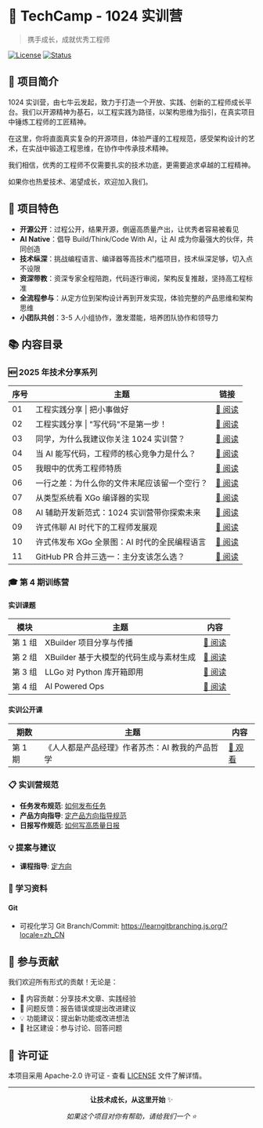 # 🚀 TechCamp - 1024 实训营

> 携手成长，成就优秀工程师

[![License](https://img.shields.io/badge/License-Apache_2.0-blue.svg)](LICENSE)
[![Status](https://img.shields.io/badge/status-active-brightgreen.svg)]()

## 📖 项目简介

1024 实训营，由七牛云发起，致力于打造一个开放、实践、创新的工程师成长平台。我们以开源精神为基石，以工程实践为路径，以架构思维为指引，在真实项目中锤炼工程师的工匠精神。

在这里，你将直面真实复杂的开源项目，体验严谨的工程规范，感受架构设计的艺术，在实战中锻造工程思维，在协作中传承技术精神。

我们相信，优秀的工程师不仅需要扎实的技术功底，更需要追求卓越的工程精神。

如果你也热爱技术、渴望成长，欢迎加入我们。

## 🎯 项目特色

- **开源公开**：过程公开，结果开源，倒逼高质量产出，让优秀者容易被看见
- **AI Native**：倡导 Build/Think/Code With AI，让 AI 成为你最强大的伙伴，共同创造
- **技术纵深**：挑战编程语言、编译器等高技术门槛项目，技术纵深足够，切入点不设限
- **资深带教**：资深专家全程陪跑，代码逐行审阅，架构反复推敲，坚持高工程标准
- **全流程参与**：从定方位到架构设计再到开发实现，体验完整的产品思维和架构思维
- **小团队共创**：3-5 人小组协作，激发潜能，培养团队协作和领导力

## 📚 内容目录

### 🆕 2025 年技术分享系列

| 序号 | 主题                                         | 链接                                                                                        |
| ---- | -------------------------------------------- | ------------------------------------------------------------------------------------------- |
| 01   | 工程实践分享 \| 把小事做好                   | [📖 阅读](2025/01.%20工程实践分享%20%7C%20把小事做好/202504-builder-articles.md)            |
| 02   | 工程实践分享 \| "写代码"不是第一步！         | [📖 阅读](2025/02.%20工程实践分享%EF%BD%9C"写代码"不是第一步！/llkgstore-summary.md)        |
| 03   | 同学，为什么我建议你关注 1024 实训营？       | [📖 阅读](2025/03.%20同学，为什么我建议你关注%201024%20实训营？/whycamp.md)                 |
| 04   | 当 AI 能写代码，工程师的核心竞争力是什么？   | [📖 阅读](2025/04.%20当%20AI%20能写代码，工程师的核心竞争力是什么？/ai-related-engineer.md) |
| 05   | 我眼中的优秀工程师特质                       | [📖 阅读](2025/05.%20我眼中的优秀工程师特质/to-be-better-engineer.md)                       |
| 06   | 一行之差：为什么你的文件末尾应该留一个空行？ | [📖 阅读](2025/06.%20一行之差：为什么你的文件末尾应该留一个空行？/newline-at-eof.md)        |
| 07   | 从类型系统看 XGo 编译器的实现                | [📖 阅读](2025/07.从类型系统看XGo编译器的实现/typesystem_xgo.md)                            |
| 08   | AI 辅助开发新范式：1024 实训营带你探索未来   | [📖 阅读](2025/08.%20AI辅助开发新范式：1024实训营带你探索未来/AI-assisted-dev.md)           |
| 09   | 许式伟聊 AI 时代下的工程师发展观             | [📖 阅读](2025/09.%20许式伟聊AI时代下的工程师发展观/content.md)                             |
| 10   | 许式伟发布 XGo 全景图：AI 时代的全民编程语言 | [📖 阅读](2025/10.%20xgo发布/content.md) |
| 11   | GitHub PR 合并三选一：主分支该怎么选？ | [📖 阅读](2025/11.%20GitHub%20PR%20合并三选一：主分支该怎么选？/github-pr-merge.md) |

### 🎓 第 4 期训练营

#### 实训课题
| 模块    | 主题                                    | 内容                                          |
| ------- | --------------------------------------- | --------------------------------------------- |
| 第 1 组 | XBuilder 项目分享与传播                 | [📖 阅读](4th/1st_xbuilder_share/topic.md)    |
| 第 2 组 | XBuilder 基于大模型的代码生成与素材生成 | [📖 阅读](4th/2nd_copilot_classfile/topic.md) |
| 第 3 组 | LLGo 对 Python 库开箱即用               | [📖 阅读](4th/3rd_llgo_python/topic.md)       |
| 第 4 组 | AI Powered Ops                          | [📖 阅读](4th/4th_ai_powered_ops/topic.md)    |

#### 实训公开课
| 期数    | 主题                                    | 内容                     |
| ------- | --------------------------------------- | ---------------------------------- |
| 第 1 期 | 《人人都是产品经理》作者苏杰：AI 教我的产品哲学 | [📖 观看](https://mp.weixin.qq.com/s/qGQBKs3bjDZzk-SKdNumBw) |


### 📋 实训营规范

- **任务发布规范**: [如何发布任务](communitee/01.how-to-release-tasks.md)
- **产品方向指导**: [定产品方向指导规范](communitee/02.product-direction-template.md)
- **日报写作规范**: [如何写高质量日报](communitee/03.how-to-write-quality-daily-report.md)

### 💡 提案与建议

- **课程指导**: [定方向](proposal/课程指导-定方向.md)

### 📖 学习资料

#### Git

- 可视化学习 Git Branch/Commit: https://learngitbranching.js.org/?locale=zh_CN

## 🤝 参与贡献

我们欢迎所有形式的贡献！无论是：

- 📝 内容贡献：分享技术文章、实践经验
- 🐛 问题反馈：报告错误或提出改进建议
- 💡 功能建议：提出新功能或改进想法
- 🌟 社区建设：参与讨论、回答问题

## 📄 许可证

本项目采用 Apache-2.0 许可证 - 查看 [LICENSE](LICENSE) 文件了解详情。

---

<div align="center">

**让技术成长，从这里开始** ✨

_如果这个项目对你有帮助，请给我们一个 ⭐️_

</div>
